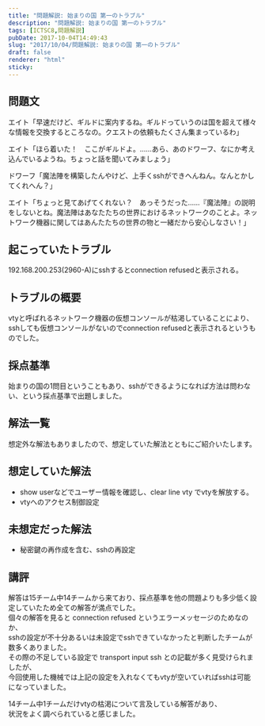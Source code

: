 ```yaml
---
title: "問題解説: 始まりの国 第一のトラブル"
description: "問題解説: 始まりの国 第一のトラブル"
tags: [ICTSC8,問題解説]
pubDate: 2017-10-04T14:49:43
slug: "2017/10/04/問題解説: 始まりの国 第一のトラブル"
draft: false
renderer: "html"
sticky: 
---
```


<h2>問題文</h2>
<p>エイト「早速だけど、ギルドに案内するね。ギルドっていうのは国を超えて様々な情報を交換するところなの。クエストの依頼もたくさん集まっているわ」</p>
<p>エイト「ほら着いた！　ここがギルドよ。……あら、あのドワーフ、なにか考え込んでいるようね。ちょっと話を聞いてみましょう」</p>
<p>ドワーフ「魔法陣を構築したんやけど、上手くsshができへんねん。なんとかしてくれへん？」</p>
<p>エイト「ちょっと見てあげてくれない？　あっそうだった……『魔法陣』の説明をしないとね。魔法陣はあなたたちの世界におけるネットワークのことよ。ネットワーク機器に関してはあんたたちの世界の物と一緒だから安心しなさい！」</p>
<h2>起こっていたトラブル</h2>
<p>192.168.200.253(2960-A)にsshするとconnection refusedと表示される。</p>
<h2>トラブルの概要</h2>
<p>vtyと呼ばれるネットワーク機器の仮想コンソールが枯渇していることにより、<br />
sshしても仮想コンソールがないのでconnection refusedと表示されるというものでした。</p>
<h2>採点基準</h2>
<p>始まりの国の1問目ということもあり、sshができるようになれば方法は問わない、という採点基準で出題しました。</p>
<h2>解法一覧</h2>
<p>想定外な解法もありましたので、想定していた解法とともにご紹介いたします。</p>
<h2>想定していた解法</h2>
<ul>
<li>show userなどでユーザー情報を確認し、clear line vty でvtyを解放する。</li>
<li>vtyへのアクセス制御設定</li>
</ul>
<h2>未想定だった解法</h2>
<ul>
<li>秘密鍵の再作成を含む、sshの再設定</li>
</ul>
<h2>講評</h2>
<p>解答は15チーム中14チームから来ており、採点基準を他の問題よりも多少低く設定していたため全ての解答が満点でした。<br />
個々の解答を見ると connection refused というエラーメッセージのためなのか、<br />
sshの設定が不十分あるいは未設定でsshできていなかったと判断したチームが数多くありました。<br />
その際の不足している設定で transport input ssh との記載が多く見受けられましたが、<br />
今回使用した機械では上記の設定を入れなくてもvtyが空いていればsshは可能になっていました。</p>
<p>14チーム中1チームだけvtyの枯渇について言及している解答があり、<br />
状況をよく調べられていると感じました。</p>
